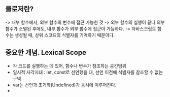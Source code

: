 ## 클로저란?
-> 내부 함수에서, 외부 함수의 변수에 접근 가능한 것
-> 외부 함수의 실행이 끝나 외부함수가 소멸된 후에도, 내부 함수가 외부 함수에 접근이 가능하다.
-> 자바스크립트 함수는 생성될 때, 상위 스코프의 식별자를 기억하기 때문이다.

## 중요한 개념. Lexical Scope
- 각 코드를 실행하는 데 있어, 함수나 변수가 참조하는 공간범위 
- 일시적 사각지대 : let, const로 선언했을 대, 선언 이전에 식별자를 참조할 수 없는 구역
- var는 선언과 초기화(Undefined)가 동시에 이루어진다.
- 
